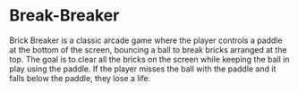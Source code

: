 # Break-Breaker
Brick Breaker is a classic arcade game where the player controls a paddle at the bottom of the screen, bouncing a ball to break bricks arranged at the top. The goal is to clear all the bricks on the screen while keeping the ball in play using the paddle. If the player misses the ball with the paddle and it falls below the paddle, they lose a life.
